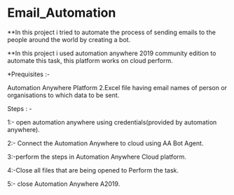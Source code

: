 # Email_Automation

**In this project i tried to automate the process of sending emails to the people around the world by creating a bot.

**In this project i used automation anywhere 2019 community edition to automate this task, this platform works on cloud perform.

*Prequisites :-

Automation Anywhere Platform
2.Excel file having email names of person or organisations to which data to be sent.

Steps : -

1:- open automation anywhere using credentials(provided by automation anywhere).

2:- Connect the Automation Anywhere to cloud using AA Bot Agent.

3:-perform the steps in Automation Anywhere Cloud platform.

4:-Close all files that are being opened to Perform the task.

5:- close Automation Anywhere A2019.
